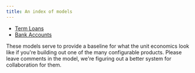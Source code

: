 ```yaml
---
title: An index of models
---
```


* [Term Loans](term-loan)
* [Bank Accounts](bank-account)

These models serve to provide a baseline for what the unit economics look like if you're building out one of the many configurable products. Please leave comments in the model, we're figuring out a better system for collaboration for them.